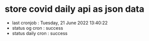 # store covid daily api as json data

- last cronjob : Tuesday, 21 June 2022 13:40:22
- status og cron : success
- status daily cron : success
      
      